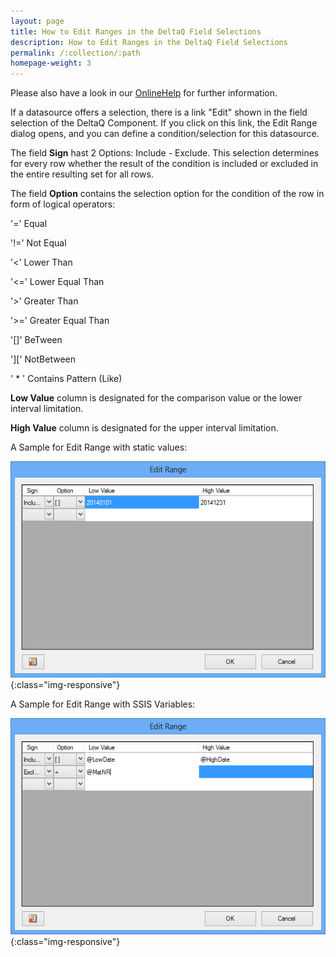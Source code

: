 ```yaml
---
layout: page
title: How to Edit Ranges in the DeltaQ Field Selections
description: How to Edit Ranges in the DeltaQ Field Selections
permalink: /:collection/:path
homepage-weight: 3
---
```


Please also have a look in our [OnlineHelp](https://help.theobald-software.com/en/) for further information.

If a datasource offers a selection, there is a link "Edit" shown in the field selection of the DeltaQ Component. If you click on this link, the Edit Range dialog opens, and you can define a condition/selection for this datasource.

The field **Sign** hast 2 Options: Include - Exclude. This selection determines for every row whether the result of the condition is included or excluded in the entire resulting set for all rows.

The field **Option** contains the selection option for the condition of the row in form of logical operators:

'='  Equal

'!=' Not Equal

'<' Lower Than

'<=' Lower Equal Than

'>' Greater Than

'>=' Greater Equal Than

'[]' BeTween

'][' NotBetween

' * ' Contains Pattern (Like)

**Low Value** column is designated for the comparison value or the lower interval limitation.

**High Value** column is designated for the upper interval limitation.

A Sample for Edit Range with static values:


![DeltaQRangeDefintion](/img/contents/DeltaQRangeDefintion.png){:class="img-responsive"}

A Sample for Edit Range with SSIS Variables:

![DeltaQRangeDefintion-Variables](/img/contents/DeltaQRangeDefintion-Variables.png){:class="img-responsive"}